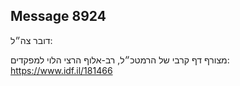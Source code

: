 ## Message 8924

דובר צה״ל: 

מצורף דף קרבי של הרמטכ״ל, רב-אלוף הרצי הלוי למפקדים: https://www.idf.il/181466

